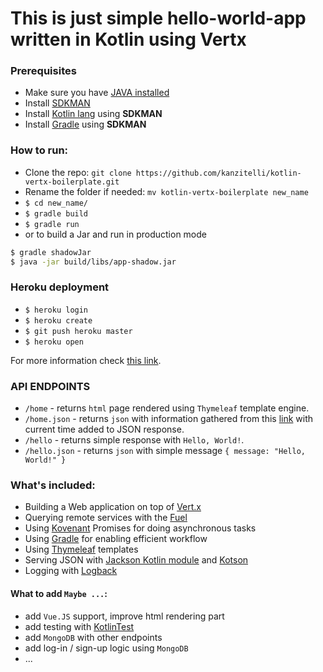 # This is just simple hello-world-app written in Kotlin using Vertx

### Prerequisites
* Make sure you have [JAVA installed](https://www.java.com/en/download/help/download_options.xml)
* Install [SDKMAN](http://sdkman.io/install.html)
* Install [Kotlin lang](https://kotlinlang.org/docs/tutorials/command-line.html#downloading-the-compiler) using **SDKMAN**
* Install [Gradle](https://gradle.org/install/) using **SDKMAN**

### How to run:

* Clone the repo: `git clone https://github.com/kanzitelli/kotlin-vertx-boilerplate.git`
* Rename the folder if needed: `mv kotlin-vertx-boilerplate new_name`
* `$ cd new_name/`
* `$ gradle build`
* `$ gradle run`
* or to build a Jar and run in production mode
```sh
$ gradle shadowJar
$ java -jar build/libs/app-shadow.jar
``` 

### Heroku deployment
* `$ heroku login`
* `$ heroku create`
* `$ git push heroku master`
* `$ heroku open`

For more information check [this link](https://devcenter.heroku.com/articles/getting-started-with-kotlin).

### API ENDPOINTS
* `/home` - returns `html` page rendered using `Thymeleaf` template engine.
* `/home.json` - returns `json` with information gathered from this [link](https://api.myjson.com/bins/6qk2h) with current time added to JSON response.
* `/hello` - returns simple response with `Hello, World!`.
* `/hello.json` - returns `json` with simple message `{ message: "Hello, World!" }`

### What's included:

* Building a Web application on top of [Vert.x](http://vertx.io/)
* Querying remote services with the [Fuel](https://github.com/kittinunf/Fuel)
* Using [Kovenant](https://github.com/mplatvoet/kovenant) Promises for doing asynchronous tasks
* Using [Gradle](https://gradle.org/) for enabling efficient workflow
* Using [Thymeleaf](http://www.thymeleaf.org/) templates
* Serving JSON with [Jackson Kotlin module](https://github.com/FasterXML/jackson-module-kotlin) and [Kotson](https://github.com/SalomonBrys/Kotson)
* Logging with [Logback](http://logback.qos.ch/)

#### What to add `Maybe ...`:
- add `Vue.JS` support, improve html rendering part
- add testing with [KotlinTest](https://github.com/kotlintest/kotlintest)
- add `MongoDB` with other endpoints
- add log-in / sign-up logic using `MongoDB`
- ...
